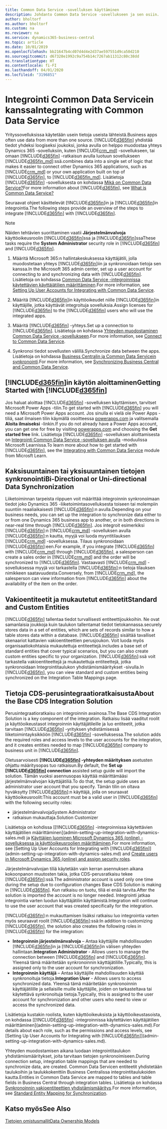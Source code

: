 ```yaml
---
title: Common Data Service -sovelluksen käyttäminen
description: Johdanto Common Data Service -sovellukseen ja sen osiin.
author: bholtorf
ms.author: bholtorf
ms.custom: na
ms.reviewer: na
ms.service: dynamics365-business-central
ms.topic: article
ms.date: 10/01/2019
ms.openlocfilehash: bb21647b4cd07d4d4e2d37ae597551d9ca50d210
ms.sourcegitcommit: d67328e1992c9a754b14c7267ab11312c80c38dd
ms.translationtype: HT
ms.contentlocale: fi-FI
ms.lasthandoff: 04/01/2020
ms.locfileid: "3196851"
---
```

# <a name="integrating-with-common-data-service"></a><span data-ttu-id="0930d-103">Integrointi Common Data Servicein kanssa</span><span class="sxs-lookup"><span data-stu-id="0930d-103">Integrating with Common Data Service</span></span>
<span data-ttu-id="0930d-104">Yrityssovelluksissa käytetään usein tietoja useista lähteistä.</span><span class="sxs-lookup"><span data-stu-id="0930d-104">Business apps often use data from more than one source.</span></span> [!INCLUDE[d365fin](includes/cds_long_md.md)] <span data-ttu-id="0930d-105">yhdistää tiedot yhdeksi loogiseksi joukoksi, jonka avulla on helppo muodostaa yhteys Dynamics 365 -sovelluksiin, kuten [!INCLUDE[crm_md](includes/crm_md.md)] -sovellukseen, tai omaan [!INCLUDE[d365fin](includes/cds_long_md.md)] -ratkaisun avulla luotuun sovellukseen [!INCLUDE[d365fin_md](includes/d365fin_md.md)]:ssä.</span><span class="sxs-lookup"><span data-stu-id="0930d-105">combines data into a single set of logic that makes it easier to connect other Dynamics 365 applications, such as [!INCLUDE[crm_md](includes/crm_md.md)] or your own application built on top of [!INCLUDE[d365fin](includes/cds_long_md.md)], to [!INCLUDE[d365fin_md](includes/d365fin_md.md)].</span></span> <span data-ttu-id="0930d-106">Lisätietoja [!INCLUDE[d365fin](includes/cds_long_md.md)] -sovelluksesta on kohdassa [Mikä on Common Data Service?](https://docs.microsoft.com/powerapps/maker/common-data-service/data-platform-intro)</span><span class="sxs-lookup"><span data-stu-id="0930d-106">For more information about [!INCLUDE[d365fin](includes/cds_long_md.md)], see [What is Common Data Service?](https://docs.microsoft.com/powerapps/maker/common-data-service/data-platform-intro)</span></span>

<span data-ttu-id="0930d-107">Seuraavat ohjeet käsittelevät [!INCLUDE[d365fin](includes/cds_long_md.md)]in ja [!INCLUDE[d365fin](includes/d365fin_md.md)]in integrointia.</span><span class="sxs-lookup"><span data-stu-id="0930d-107">The following steps provide an overview of the steps to integrate [!INCLUDE[d365fin](includes/cds_long_md.md)] with [!INCLUDE[d365fin](includes/d365fin_md.md)].</span></span>

> [!Note]  
> <span data-ttu-id="0930d-108">Näiden tehtävien suorittaminen vaatii **Järjestelmänvalvoja** käyttöoikeusroolin [!INCLUDE[d365fin](includes/cds_long_md.md)]ssa ja [!INCLUDE[d365fin](includes/d365fin_md.md)]ssa</span><span class="sxs-lookup"><span data-stu-id="0930d-108">These tasks require the **System Administrator** security role in [!INCLUDE[d365fin](includes/cds_long_md.md)] and [!INCLUDE[d365fin](includes/d365fin_md.md)].</span></span>  

1. <span data-ttu-id="0930d-109">Määritä Microsoft 365:n hallintakeskuksessa käyttäjätili, jolla muodostetaan yhteys [!INCLUDE[d365fin](includes/cds_long_md.md)]iin ja synkronoidaan tietoja sen kanssa.</span><span class="sxs-lookup"><span data-stu-id="0930d-109">In the Microsoft 365 admin center, set up a user account for connecting to and synchronizing data with [!INCLUDE[d365fin](includes/cds_long_md.md)].</span></span> <span data-ttu-id="0930d-110">Lisätietoja on kohdassa [Common Data Service -integroinnissa käytettävien käyttäjätilien määrittäminen](admin-setting-up-integration-with-dynamics-sales.md).</span><span class="sxs-lookup"><span data-stu-id="0930d-110">For more information, see [Setting Up User Accounts for Integrating with Common Data Service](admin-setting-up-integration-with-dynamics-sales.md).</span></span>

2. <span data-ttu-id="0930d-111">Määritä [!INCLUDE[d365fin](includes/cds_long_md.md)]in käyttöoikeudet niille [!INCLUDE[d365fin](includes/d365fin_md.md)]in käyttäjille, jotka käyttävät integroituja sovelluksia.</span><span class="sxs-lookup"><span data-stu-id="0930d-111">Assign licenses for [!INCLUDE[d365fin](includes/cds_long_md.md)] to the [!INCLUDE[d365fin](includes/d365fin_md.md)] users who will use the integrated apps.</span></span>

3. <span data-ttu-id="0930d-112">Määritä [!INCLUDE[d365fin](includes/cds_long_md.md)] -yhteys.</span><span class="sxs-lookup"><span data-stu-id="0930d-112">Set up a connection to [!INCLUDE[d365fin](includes/cds_long_md.md)].</span></span> <span data-ttu-id="0930d-113">Lisätietoja on kohdassa [Yhteyden muodostaminen Common Data Service -sovellukseen](admin-how-to-set-up-a-dynamics-crm-connection.md).</span><span class="sxs-lookup"><span data-stu-id="0930d-113">For more information, see [Connect to Common Data Service](admin-how-to-set-up-a-dynamics-crm-connection.md).</span></span>  

4. <span data-ttu-id="0930d-114">Synkronoi tiedot sovellusten välillä.</span><span class="sxs-lookup"><span data-stu-id="0930d-114">Synchronize data between the apps.</span></span> <span data-ttu-id="0930d-115">Lisätietoja on kohdassa [Business Centralin ja Common Data Servicein synkronointi](admin-synchronizing-business-central-and-sales.md).</span><span class="sxs-lookup"><span data-stu-id="0930d-115">For more information, see [Synchronizing Business Central and Common Data Service](admin-synchronizing-business-central-and-sales.md).</span></span> 

## <a name="getting-started-with-d365fin"></a><span data-ttu-id="0930d-116">[!INCLUDE[d365fin](includes/cds_long_md.md)]in käytön aloittaminen</span><span class="sxs-lookup"><span data-stu-id="0930d-116">Getting Started with [!INCLUDE[d365fin](includes/cds_long_md.md)]</span></span>
<span data-ttu-id="0930d-117">Jos haluat aloittaa [!INCLUDE[d365fin](includes/cds_long_md.md)] -sovelluksen käyttämisen, tarvitset Microsoft Power Apps -tilin.</span><span class="sxs-lookup"><span data-stu-id="0930d-117">To get started with [!INCLUDE[d365fin](includes/cds_long_md.md)] you will need a Microsoft Power Apps account.</span></span> <span data-ttu-id="0930d-118">Jos sinulla ei vielä ole Power Apps -tiliä, saat ilmaisen tilin käymällä osoitteessa [powerapps.com](https://web.powerapps.com/?utm_source=padocs&utm_medium=linkinadoc&utm_campaign=referralsfromdoc) ja valitsemalla **Aloita ilmaiseksi** -linkin.</span><span class="sxs-lookup"><span data-stu-id="0930d-118">If you do not already have a Power Apps account, you can get one for free by visiting [powerapps.com](https://web.powerapps.com/?utm_source=padocs&utm_medium=linkinadoc&utm_campaign=referralsfromdoc) and choosing the **Get started free** link.</span></span> <span data-ttu-id="0930d-119">Lisätietoja [!INCLUDE[d365fin](includes/cds_long_md.md)] -sovelluksen aloittamisesta on [Integrointi Common Data Service -sovelluksen avulla](https://docs.microsoft.com/learn/modules/get-started-with-powerapps-common-data-service/) -moduulissa Microsoft Learnissa.</span><span class="sxs-lookup"><span data-stu-id="0930d-119">To learn more about how to get started with [!INCLUDE[d365fin](includes/cds_long_md.md)], see the [Integrating with Common Data Service](https://docs.microsoft.com/learn/modules/get-started-with-powerapps-common-data-service/) module from Microsft Learn.</span></span>

## <a name="bi-directional-or-uni-directional-data-synchronization"></a><span data-ttu-id="0930d-120">Kaksisuuntainen tai yksisuuntainen tietojen synkronointi</span><span class="sxs-lookup"><span data-stu-id="0930d-120">Bi-Directional or Uni-directional Data Synchronization</span></span>
<span data-ttu-id="0930d-121">Liiketoiminnan tarpeista riippuen voit määrittää integroinnin synkronoimaan tiedot joko Dynamics 365 -liiketoimintasovelluksesta toiseen tai molempiin suuntiin reaaliaikaisesti [!INCLUDE[d365fin](includes/cds_long_md.md)]:n avulla.</span><span class="sxs-lookup"><span data-stu-id="0930d-121">Depending on your business needs, you can set up the integration to synchronize data either to or from one Dynamics 365 business app to another, or in both directions in near-real time through [!INCLUDE[d365fin](includes/cds_long_md.md)].</span></span> <span data-ttu-id="0930d-122">Jos integroit esimerkiksi [!INCLUDE[d365fin](includes/d365fin_md.md)]:n [!INCLUDE[crm_md](includes/crm_md.md)] -sovelluksen avulla [!INCLUDE[d365fin](includes/cds_long_md.md)]:n kautta, myyjä voi luoda myyntitilauksen [!INCLUDE[crm_md](includes/crm_md.md)] -sovelluksessa. Tilaus synkronoidaan [!INCLUDE[d365fin](includes/d365fin_md.md)]:een.</span><span class="sxs-lookup"><span data-stu-id="0930d-122">For example, if you integrate [!INCLUDE[d365fin](includes/d365fin_md.md)] with [!INCLUDE[crm_md](includes/crm_md.md)] through [!INCLUDE[d365fin](includes/cds_long_md.md)], a salesperson can create a sales order in [!INCLUDE[crm_md](includes/crm_md.md)] and the order will be synchronized to [!INCLUDE[d365fin](includes/d365fin_md.md)].</span></span> <span data-ttu-id="0930d-123">Vastaavasti [!INCLUDE[crm_md](includes/crm_md.md)] -sovelluksessa myyjä voi tarkastella [!INCLUDE[d365fin](includes/d365fin_md.md)]:n tietoja tilauksen nimikkeen saatavuudesta.</span><span class="sxs-lookup"><span data-stu-id="0930d-123">Conversely, from [!INCLUDE[crm_md](includes/crm_md.md)], the salesperson can view information from [!INCLUDE[d365fin](includes/d365fin_md.md)] about the availability of the item on the order.</span></span> 

## <a name="standard-and-custom-entities"></a><span data-ttu-id="0930d-124">Vakioentiteetit ja mukautetut entiteetit</span><span class="sxs-lookup"><span data-stu-id="0930d-124">Standard and Custom Entities</span></span>
[!INCLUDE[d365fin](includes/cds_long_md.md)] <span data-ttu-id="0930d-125">tallentaa tiedot turvallisesti entiteettijoukkoihin. Ne ovat samanlaisia joukkoja kuin taulukon tallentamat tiedot tietokannassa.</span><span class="sxs-lookup"><span data-stu-id="0930d-125">securely stores data in a set of entities, which are sets of records similar to how a table stores data within a database.</span></span> [!INCLUDE[d365fin](includes/cds_long_md.md)] <span data-ttu-id="0930d-126">sisältää tavalliset skenaariot kattavien vakioentiteettien perusjoukon. Voit luoda myös organisaatiokohtaisia mukautettuja entiteettejä.</span><span class="sxs-lookup"><span data-stu-id="0930d-126">includes a base set of standard entities that cover typical scenarios, but you can also create custom entities specific to your organization.</span></span> <span data-ttu-id="0930d-127">[!INCLUDE[d365fin](includes/d365fin_md.md)]:ssä voit tarkastella vakioentiteettejä ja mukautettuja entiteettejä, jotka synkronoidaan Integrointitaulukon yhdistämismääritykset -sivulla.</span><span class="sxs-lookup"><span data-stu-id="0930d-127">In [!INCLUDE[d365fin](includes/d365fin_md.md)], you can view standard and custom entities being synchronized on the Integration Table Mappings page.</span></span>

## <a name="about-the-base-cds-integration-solution"></a><span data-ttu-id="0930d-128">Tietoja CDS-perusintegraatioratkaisusta</span><span class="sxs-lookup"><span data-stu-id="0930d-128">About the Base CDS Integration Solution</span></span>
<span data-ttu-id="0930d-129">Perusintegraatioratkaisu on integroinnin avainosa.</span><span class="sxs-lookup"><span data-stu-id="0930d-129">The Base CDS Integration Solution is a key component of the integration.</span></span> <span data-ttu-id="0930d-130">Ratkaisu lisää vaaditut roolit ja käyttöoikeustasot integroinnin käyttäjätileille ja luo entiteetit, jotka tarvitaan [!INCLUDE[d365fin](includes/d365fin_md.md)] -yrityksen yhdistämisessä liiketoimintayksikköön [!INCLUDE[d365fin](includes/cds_long_md.md)] -sovelluksessa.</span><span class="sxs-lookup"><span data-stu-id="0930d-130">The solution adds the required roles and access levels to the user accounts for the integration, and it creates entities needed to map [!INCLUDE[d365fin](includes/d365fin_md.md)] company to business unit in [!INCLUDE[d365fin](includes/cds_long_md.md)].</span></span> 

<span data-ttu-id="0930d-131">Oletusarvoisesti **[!INCLUDE[d365fin](includes/cds_long_md.md)] -yhteyden määrityksen** asetusten ohjattu määritysopas tuo ratkaisun.</span><span class="sxs-lookup"><span data-stu-id="0930d-131">By default, the **Set up [!INCLUDE[d365fin](includes/cds_long_md.md)] connection** assisted setup guide will import the solution.</span></span> <span data-ttu-id="0930d-132">Tämän vuoksi asennusopas käyttää määrittämääsi järjestelmänvalvojan käyttäjätiliä.</span><span class="sxs-lookup"><span data-stu-id="0930d-132">To do that, the setup guide uses an administrator user account that you specify.</span></span> <span data-ttu-id="0930d-133">Tämän tilin on oltava hyväksytty [!INCLUDE[d365fin](includes/cds_long_md.md)]:n käyttäjä, jolla on seuraavat käyttöoikeusroolit:</span><span class="sxs-lookup"><span data-stu-id="0930d-133">This account must be a valid user in [!INCLUDE[d365fin](includes/cds_long_md.md)] with the following security roles:</span></span>

* <span data-ttu-id="0930d-134">järjestelmänvalvoja</span><span class="sxs-lookup"><span data-stu-id="0930d-134">System Administrator</span></span>  
* <span data-ttu-id="0930d-135">ratkaisun mukauttaja.</span><span class="sxs-lookup"><span data-stu-id="0930d-135">Solution Customizer</span></span>  

<span data-ttu-id="0930d-136">Lisätietoja on kohdissa [[!INCLUDE[d365fin](includes/cds_long_md.md)] -integroinnissa käytettävien käyttäjätilien määrittäminen](admin-setting-up-integration-with-dynamics-sales.md) ja [Käyttäjien luominen Microsoft Dynamics 365 (online) -sovelluksessa ja käyttöoikeusroolien määrittäminen](/dynamics365/customer-engagement/admin/create-users-assign-online-security-roles.md).</span><span class="sxs-lookup"><span data-stu-id="0930d-136">For more information, see [Setting Up User Accounts for Integrating with [!INCLUDE[d365fin](includes/cds_long_md.md)]](admin-setting-up-integration-with-dynamics-sales.md) and [Create users in Microsoft Dynamics 365 (online) and assign security roles](/dynamics365/customer-engagement/admin/create-users-assign-online-security-roles.md).</span></span> 

<span data-ttu-id="0930d-137">Järjestelmänvalvojan tiliä käytetään vain kerran asennuksen aikana kokoonpanon muutosten takia, jotka CDS-perusratkaisu tekee [!INCLUDE[d365fin](includes/cds_long_md.md)]:ssä.</span><span class="sxs-lookup"><span data-stu-id="0930d-137">The administrator account is used only one time during the setup due to configuration changes Base CDS Solution is making in [!INCLUDE[d365fin](includes/cds_long_md.md)].</span></span> <span data-ttu-id="0930d-138">Kun ratkaisu on tuotu, tiliä ei enää tarvita.</span><span class="sxs-lookup"><span data-stu-id="0930d-138">After the solution is imported the account is no longer needed.</span></span> <span data-ttu-id="0930d-139">Integrointi jatkaa integrointia varten luodun käyttäjätilin käyttämistä.</span><span class="sxs-lookup"><span data-stu-id="0930d-139">Integration will continue to use the user account that was created specifically for the integration.</span></span>

<span data-ttu-id="0930d-140">[!INCLUDE[d365fin](includes/cds_long_md.md)]:n mukauttamisen lisäksi ratkaisu luo integrointia varten myös seuraavat roolit [!INCLUDE[d365fin](includes/cds_long_md.md)]:ssä:</span><span class="sxs-lookup"><span data-stu-id="0930d-140">In addition to customizing [!INCLUDE[d365fin](includes/cds_long_md.md)], the solution also creates the following roles in [!INCLUDE[d365fin](includes/cds_long_md.md)] for the integration:</span></span>

* <span data-ttu-id="0930d-141">**Integroinnin järjestelmänvalvoja** – Antaa käyttäjille mahdollisuuden [!INCLUDE[d365fin](includes/d365fin_md.md)]in ja [!INCLUDE[d365fin](includes/cds_long_md.md)]in välisen yhteyden hallintaan.</span><span class="sxs-lookup"><span data-stu-id="0930d-141">**Integration Administrator** - Allows users to manage the connection between [!INCLUDE[d365fin](includes/d365fin_md.md)] and [!INCLUDE[d365fin](includes/cds_long_md.md)].</span></span> <span data-ttu-id="0930d-142">Yleensä tämä määritetään synkronoinnin käyttäjätilille.</span><span class="sxs-lookup"><span data-stu-id="0930d-142">Typically, this is assigned only to the user account for synchronization.</span></span>  
* <span data-ttu-id="0930d-143">**Integroinnin käyttäjä** – Antaa käyttäjille mahdollisuuden käyttää synkronoituja tietoja.</span><span class="sxs-lookup"><span data-stu-id="0930d-143">**Integration User** - Allows users to access synchronized data.</span></span> <span data-ttu-id="0930d-144">Yleensä tämä määritetään synkronoinnin käyttäjätilille ja sellaisille muille käyttäjille, joiden on tarkasteltava tai käytettävä synkronoituja tietoja.</span><span class="sxs-lookup"><span data-stu-id="0930d-144">Typically, this is assigned to the user account for synchronization and other users who need to view or access the synchronized data.</span></span>

<span data-ttu-id="0930d-145">Lisätietoja kustakin roolista, kuten käyttöoikeuksista ja käyttöoikeustasoista, on kohdassa [[!INCLUDE[d365fin](includes/cds_long_md.md)] -integroinnissa käytettävien käyttäjätilien määrittäminen](admin-setting-up-integration-with-dynamics-sales.md).</span><span class="sxs-lookup"><span data-stu-id="0930d-145">For details about each role, such as the permissions and access levels, see [Setting Up User Accounts for Integrating with [!INCLUDE[d365fin](includes/cds_long_md.md)]](admin-setting-up-integration-with-dynamics-sales.md).</span></span>

<span data-ttu-id="0930d-146">Yhteyden muodostamisen aikana luodaan integrointitaulukon yhdistämismääritykset, joita tarvitaan tietojen synkronoimiseen.</span><span class="sxs-lookup"><span data-stu-id="0930d-146">During connection setup, integration table mappings that are needed to synchronize data, are created.</span></span> <span data-ttu-id="0930d-147">Common Data Servicen entiteetit yhdistetään taulukoihin ja taulukkokenttiin Business Centralissa integrointitaulukoiden kautta.</span><span class="sxs-lookup"><span data-stu-id="0930d-147">Entities in Common Data Service are mapped to tables and table fields in Business Central through integration tables.</span></span> <span data-ttu-id="0930d-148">Lisätietoja on kohdassa [Synkronoinnin vakioentiteettien yhdistämismääritys](admin-synchronizing-business-central-and-sales.md#standard-entity-mapping-for-synchronization).</span><span class="sxs-lookup"><span data-stu-id="0930d-148">For more information, see [Standard Entity Mapping for Synchronization](admin-synchronizing-business-central-and-sales.md#standard-entity-mapping-for-synchronization).</span></span>

## <a name="see-also"></a><span data-ttu-id="0930d-149">Katso myös</span><span class="sxs-lookup"><span data-stu-id="0930d-149">See Also</span></span>
[<span data-ttu-id="0930d-150">Tietojen omistusmallit</span><span class="sxs-lookup"><span data-stu-id="0930d-150">Data Ownership Models</span></span>](admin-cds-company-concept.md)  
<!--needs to be removed as this is moved to dev-itpro docs[Walkthrough: Customizing an Integration with Common Data Service](docs.microsoft.com/en-us/dynamics365/business-central/dev-itpro/administration/administration-custom-cds-integration) -->



